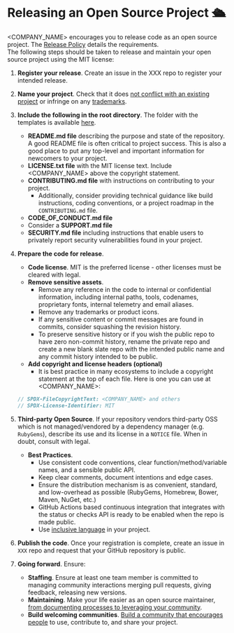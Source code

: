 # Releasing an Open Source Project 🛳️

<COMPANY_NAME> encourages you to release code as an open source project. The [Release Policy](release-policy.md) details the requirements.  
The following steps should be taken to release and maintain your open source project using the MIT license:

1. **Register your release**. Create an issue in the XXX repo to register your intended release.
2. **Name your project**. Check that it does [not conflict with an existing project](http://ivantomic.com/projects/ospnc/) or infringe on any [trademarks](https://www.uspto.gov).
3. **Include the following in the root directory**. The folder with the templates is available [here](../release%20template).
   - **README.md file** describing the purpose and state of the repository. A good README file is often
     critical to project success. This is also a good place to put any top-level and important information for newcomers to your project.
   - **LICENSE.txt file** with the MIT license text. Include <COMPANY_NAME> above the copyright statement.
   - **CONTRIBUTING.md file** with instructions on contributing to your project.
     - Additionally, consider providing technical guidance like build instructions, coding conventions, or a project roadmap in the `CONTRIBUTING.md` file.
   - **CODE_OF_CONDUCT.md file**
   - Consider a **SUPPORT.md file**
   - **SECURITY.md file** including instructions that enable users to privately report security vulnerabilities
     found in your project.
4. **Prepare the code for release**.

   - **Code license**. MIT is the preferred license - other licenses must be cleared with legal.
   - **Remove sensitive assets**.
     - Remove any reference in the code to internal or confidential information, including internal paths, tools, codenames, proprietary fonts, internal telemetry and email aliases.
     - Remove any trademarks or product icons.
     - If any sensitive content or commit messages are found in commits, consider squashing the revision history.
     - To preserve sensitive history or if you wish the public repo to have zero non-commit history, rename the private repo and create a new blank slate repo with the intended public name and any commit history intended to be public.
   - **Add copyright and license headers (optional)**
     - It is best practice in many ecosystems to include a copyright statement at the top of each file. Here is one you can use at <COMPANY_NAME>:

   ```javascript
   // SPDX-FileCopyrightText: <COMPANY_NAME> and others
   // SPDX-License-Identifier: MIT
   ```

5. **Third-party Open Source**. If your repository vendors third-party OSS which is not managed/vendored by a dependency manager (e.g. `RubyGems`), describe its use and its license in a `NOTICE` file. When in doubt, consult with legal.
   - **Best Practices**.
     - Use consistent code conventions, clear function/method/variable names, and a sensible public API.
     - Keep clear comments, document intentions and edge cases.
     - Ensure the distribution mechanism is as convenient, standard, and low-overhead as possible (RubyGems, Homebrew, Bower, Maven, NuGet, etc.)
     - GitHub Actions based continuous integration that integrates with the status or checks API is ready to be enabled when the repo is made public.
     - Use [inclusive language](XXX) in your project.
6. **Publish the code**. Once your registration is complete, create an issue in `XXX` repo and request that your GitHub repository is public.
7. **Going forward**. Ensure:
   - **Staffing**. Ensure at least one team member is committed to managing community interactions merging pull requests, giving feedback, releasing new versions.
   - **Maintaining**. Make your life easier as an open source maintainer, [from documenting processes to leveraging your community](https://opensource.guide/best-practices/).
   - **Build welcoming communities**. [Build a community that encourages people](https://opensource.guide/building-community/) to use, contribute to, and share your project.
